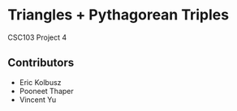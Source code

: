 # Triangles + Pythagorean Triples
CSC103 Project 4

## Contributors
* Eric Kolbusz
* Pooneet Thaper
* Vincent Yu

